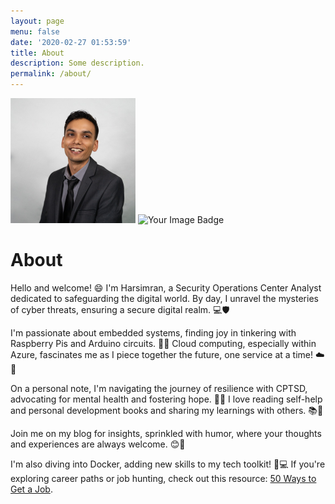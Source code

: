 ```yaml
---
layout: page
menu: false
date: '2020-02-27 01:53:59'
title: About
description: Some description.
permalink: /about/
---
```


<img class="img-rounded" src="/assets/img/uploads/pro.png" alt="Harsimran" width="200">
<img src="https://tryhackme-badges.s3.amazonaws.com/PKVIRUS.png" alt="Your Image Badge" />

# About

Hello and welcome! 😄 I'm Harsimran, a Security Operations Center Analyst dedicated to safeguarding the digital world. By day, I unravel the mysteries of cyber threats, ensuring a secure digital realm. 💻🛡️

I'm passionate about embedded systems, finding joy in tinkering with Raspberry Pis and Arduino circuits. 🚀🤖 Cloud computing, especially within Azure, fascinates me as I piece together the future, one service at a time! ☁️🧩

On a personal note, I'm navigating the journey of resilience with CPTSD, advocating for mental health and fostering hope. 🌟💚 I love reading self-help and personal development books and sharing my learnings with others. 📚🌱

Join me on my blog for insights, sprinkled with humor, where your thoughts and experiences are always welcome. 😊🌈

I'm also diving into Docker, adding new skills to my tech toolkit! 🐳💻 If you're exploring career paths or job hunting, check out this resource: [50 Ways to Get a Job](https://50waystogetajob.com/).

